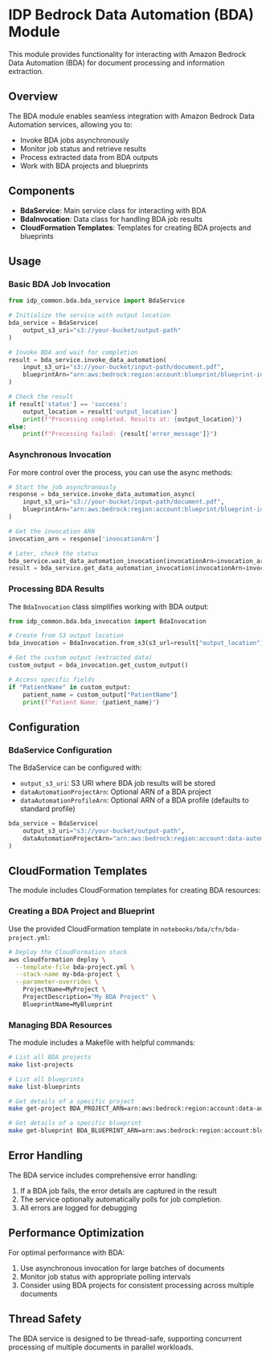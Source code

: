# IDP Bedrock Data Automation (BDA) Module

This module provides functionality for interacting with Amazon Bedrock Data Automation (BDA) for document processing and information extraction.

## Overview

The BDA module enables seamless integration with Amazon Bedrock Data Automation services, allowing you to:

- Invoke BDA jobs asynchronously
- Monitor job status and retrieve results
- Process extracted data from BDA outputs
- Work with BDA projects and blueprints

## Components

- **BdaService**: Main service class for interacting with BDA
- **BdaInvocation**: Data class for handling BDA job results
- **CloudFormation Templates**: Templates for creating BDA projects and blueprints

## Usage

### Basic BDA Job Invocation

```python
from idp_common.bda.bda_service import BdaService

# Initialize the service with output location
bda_service = BdaService(
    output_s3_uri="s3://your-bucket/output-path"
)

# Invoke BDA and wait for completion
result = bda_service.invoke_data_automation(
    input_s3_uri="s3://your-bucket/input-path/document.pdf",
    blueprintArn="arn:aws:bedrock:region:account:blueprint/blueprint-id"
)

# Check the result
if result['status'] == 'success':
    output_location = result['output_location']
    print(f"Processing completed. Results at: {output_location}")
else:
    print(f"Processing failed: {result['error_message']}")
```

### Asynchronous Invocation

For more control over the process, you can use the async methods:

```python
# Start the job asynchronously
response = bda_service.invoke_data_automation_async(
    input_s3_uri="s3://your-bucket/input-path/document.pdf",
    blueprintArn="arn:aws:bedrock:region:account:blueprint/blueprint-id"
)

# Get the invocation ARN
invocation_arn = response['invocationArn']

# Later, check the status
bda_service.wait_data_automation_invocation(invocationArn=invocation_arn)
result = bda_service.get_data_automation_invocation(invocationArn=invocation_arn)
```

### Processing BDA Results

The `BdaInvocation` class simplifies working with BDA output:

```python
from idp_common.bda.bda_invocation import BdaInvocation

# Create from S3 output location
bda_invocation = BdaInvocation.from_s3(s3_url=result["output_location"])

# Get the custom output (extracted data)
custom_output = bda_invocation.get_custom_output()

# Access specific fields
if "PatientName" in custom_output:
    patient_name = custom_output["PatientName"]
    print(f"Patient Name: {patient_name}")
```

## Configuration

### BdaService Configuration

The BdaService can be configured with:

- `output_s3_uri`: S3 URI where BDA job results will be stored
- `dataAutomationProjectArn`: Optional ARN of a BDA project
- `dataAutomationProfileArn`: Optional ARN of a BDA profile (defaults to standard profile)

```python
bda_service = BdaService(
    output_s3_uri="s3://your-bucket/output-path",
    dataAutomationProjectArn="arn:aws:bedrock:region:account:data-automation-project/project-id"
)
```

## CloudFormation Templates

The module includes CloudFormation templates for creating BDA resources:

### Creating a BDA Project and Blueprint

Use the provided CloudFormation template in `notebooks/bda/cfn/bda-project.yml`:

```bash
# Deploy the CloudFormation stack
aws cloudformation deploy \
  --template-file bda-project.yml \
  --stack-name my-bda-project \
  --parameter-overrides \
    ProjectName=MyProject \
    ProjectDescription="My BDA Project" \
    BlueprintName=MyBlueprint
```

### Managing BDA Resources

The module includes a Makefile with helpful commands:

```bash
# List all BDA projects
make list-projects

# List all blueprints
make list-blueprints

# Get details of a specific project
make get-project BDA_PROJECT_ARN=arn:aws:bedrock:region:account:data-automation-project/project-id

# Get details of a specific blueprint
make get-blueprint BDA_BLUEPRINT_ARN=arn:aws:bedrock:region:account:blueprint/blueprint-id
```

## Error Handling

The BDA service includes comprehensive error handling:

1. If a BDA job fails, the error details are captured in the result
2. The service optionally automatically polls for job completion.
3. All errors are logged for debugging

## Performance Optimization

For optimal performance with BDA:

1. Use asynchronous invocation for large batches of documents
2. Monitor job status with appropriate polling intervals
3. Consider using BDA projects for consistent processing across multiple documents

## Thread Safety

The BDA service is designed to be thread-safe, supporting concurrent processing of multiple documents in parallel workloads.
